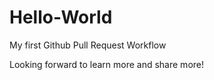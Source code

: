 # Hello-World
My first Github Pull Request Workflow

Looking forward  to learn more and share more!
